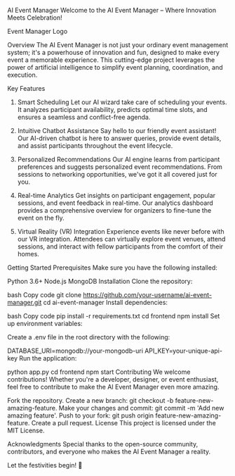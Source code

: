 AI Event Manager
Welcome to the AI Event Manager – Where Innovation Meets Celebration!

Event Manager Logo

Overview
The AI Event Manager is not just your ordinary event management system; it's a powerhouse of innovation and fun, designed to make every event a memorable experience. This cutting-edge project leverages the power of artificial intelligence to simplify event planning, coordination, and execution.

Key Features
1. Smart Scheduling
Let our AI wizard take care of scheduling your events. It analyzes participant availability, predicts optimal time slots, and ensures a seamless and conflict-free agenda.

2. Intuitive Chatbot Assistance
Say hello to our friendly event assistant! Our AI-driven chatbot is here to answer queries, provide event details, and assist participants throughout the event lifecycle.

3. Personalized Recommendations
Our AI engine learns from participant preferences and suggests personalized event recommendations. From sessions to networking opportunities, we've got it all covered just for you.

4. Real-time Analytics
Get insights on participant engagement, popular sessions, and event feedback in real-time. Our analytics dashboard provides a comprehensive overview for organizers to fine-tune the event on the fly.

5. Virtual Reality (VR) Integration
Experience events like never before with our VR integration. Attendees can virtually explore event venues, attend sessions, and interact with fellow participants from the comfort of their homes.

Getting Started
Prerequisites
Make sure you have the following installed:

Python 3.6+
Node.js
MongoDB
Installation
Clone the repository:

bash
Copy code
git clone https://github.com/your-username/ai-event-manager.git
cd ai-event-manager
Install dependencies:

bash
Copy code
pip install -r requirements.txt
cd frontend
npm install
Set up environment variables:

Create a .env file in the root directory with the following:


DATABASE_URI=mongodb://your-mongodb-uri
API_KEY=your-unique-api-key
Run the application:


python app.py
cd frontend
npm start
Contributing
We welcome contributions! Whether you're a developer, designer, or event enthusiast, feel free to contribute to make the AI Event Manager even more amazing.

Fork the repository.
Create a new branch: git checkout -b feature-new-amazing-feature.
Make your changes and commit: git commit -m 'Add new amazing feature'.
Push to your fork: git push origin feature-new-amazing-feature.
Create a pull request.
License
This project is licensed under the MIT License.

Acknowledgments
Special thanks to the open-source community, contributors, and everyone who makes the AI Event Manager a reality.

Let the festivities begin! 🎉
